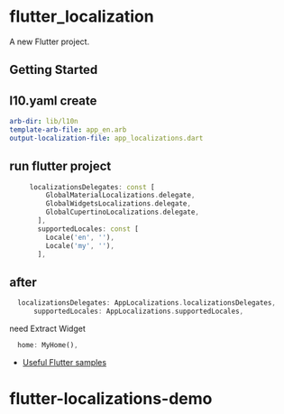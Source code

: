 # flutter_localization

A new Flutter project.

## Getting Started

## l10.yaml create

```yaml
arb-dir: lib/l10n
template-arb-file: app_en.arb
output-localization-file: app_localizations.dart
```

## run flutter project

```dart
     localizationsDelegates: const [
         GlobalMaterialLocalizations.delegate,
         GlobalWidgetsLocalizations.delegate,
         GlobalCupertinoLocalizations.delegate,
       ],
       supportedLocales: const [
         Locale('en', ''),
         Locale('my', ''),
       ],

```

## after

```dart
  localizationsDelegates: AppLocalizations.localizationsDelegates,
      supportedLocales: AppLocalizations.supportedLocales,
```

need Extract Widget

```dart
  home: MyHome(),
```

- [Useful Flutter samples](https://docs.flutter.dev/development/accessibility-and-localization/internationalization)
# flutter-localizations-demo
